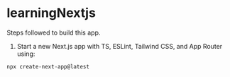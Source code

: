 # learningNextjs

Steps followed to build this app.

1. Start a new Next.js app with TS, ESLint, Tailwind CSS, and App Router using:

```
npx create-next-app@latest
```
